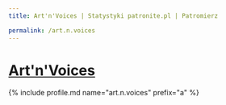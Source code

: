 ```yaml
---
title: Art'n'Voices | Statystyki patronite.pl | Patromierz

permalink: /art.n.voices
---
```


# [Art'n'Voices](https://patronite.pl/art.n.voices)

{% include profile.md name="art.n.voices" prefix="a" %}
